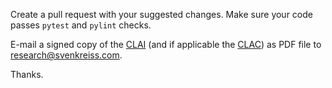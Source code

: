 Create a pull request with your suggested changes. Make sure your code passes
`pytest` and `pylint` checks.

E-mail a signed copy of the
[CLAI](https://github.com/vita-epfl/openpifpaf/blob/master/CLAI.txt)
(and if applicable the
[CLAC](https://github.com/vita-epfl/openpifpaf/blob/master/CLAC.txt))
as PDF file to research@svenkreiss.com.

Thanks.
